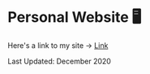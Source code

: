 # Personal Website 🖥

Here's a link to my site -> [Link](https://jonzamora.dev)

Last Updated: December 2020